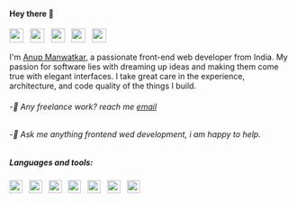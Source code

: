 
#### Hey there 👋 
[<img src="https://user-images.githubusercontent.com/112165142/199464995-d1c6250b-98a2-4eb2-b982-2952e7f6edd8.png" width="25" height="25">](https://www.linkedin.com/in/iamanup17) &nbsp; [<img src="https://user-images.githubusercontent.com/112165142/199465214-0dcd3368-0558-4c32-a330-2c32e2fa2419.png" width="25" height="25">](mailto:anupmanwatkar17@gmail.com) &nbsp; [<img src="https://user-images.githubusercontent.com/112165142/199465251-51b6b785-5459-4dea-abee-2c1e41646d07.png" width="25" height="25">](https://join.skype.com/invite/x6hEOBuO7Lpm) &nbsp; [<img src="https://user-images.githubusercontent.com/112165142/199465350-bd66e584-e721-4913-89a1-253087537c1c.png" width="25" height="25">](https://t.me/anup_manwatkar) &nbsp; [<img src="https://user-images.githubusercontent.com/112165142/199465442-5dc1bd12-04d8-4aa3-96b7-cb24cd9df658.png" width="25" height="25">](https://www.facebook.com/anup.manwatkar)  

I'm [Anup Manwatkar](https://react-dev-portfolio.000webhostapp.com/), a passionate front-end web developer from India. My passion for software lies with dreaming up ideas and making them come true with elegant interfaces. I take great care in the experience, architecture, and code quality of the things I build.

 ###### -💼 Any freelance work? reach me [email](mailto:anupmanwatkar17@gmail.com)

 ###### -💬  Ask me anything frontend wed development, i am happy to help.
 
 
 ##### Languages and tools:

<img src="https://user-images.githubusercontent.com/112165142/199432747-7132aaa2-7361-4645-a09c-c06fc94f2c7f.png" width="23" height="23"> &nbsp;  <img src="https://user-images.githubusercontent.com/112165142/199432912-c6cc9b41-ff51-4583-84f7-93979caad993.png" width="23" height="23"> &nbsp;  <img src="https://user-images.githubusercontent.com/112165142/199432943-cb4c6f47-e237-464d-9079-0897879d1aad.png" width="23" height="23"> &nbsp;  <img src="https://user-images.githubusercontent.com/112165142/199432980-93105236-7305-4a01-9758-82252ac04181.png" width="23" height="23"> &nbsp;  <img src="https://user-images.githubusercontent.com/112165142/199433030-9deba18d-7a50-4ada-b586-9d93ce65a39a.png" width="23" height="23"> &nbsp;  <img src="https://user-images.githubusercontent.com/112165142/199433552-cba03830-cd8e-4859-93e2-9c75ad0a06be.png" width="23" height="23"> &nbsp; <img src="https://user-images.githubusercontent.com/112165142/199473581-857c1442-ef0d-440b-80bf-4ddf10ea437c.png" width="23" height="23">





<!---
anupreact/anupreact is a ✨ special ✨ repository because its `README.md` (this file) appears on your GitHub profile.
You can click the Preview link to take a look at your changes.
--->



